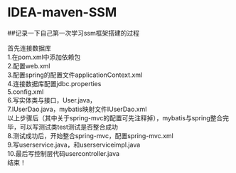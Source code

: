 # IDEA-maven-SSM
##记录一下自己第一次学习ssm框架搭建的过程

首先连接数据库<br>
1.在pom.xml中添加依赖包<br>
2.配置web.xml<br>
3.配置spring的配置文件applicationContext.xml<br>
4.连接数据库配置jdbc.properties<br>
5.config.xml<br>
6.写实体类与接口，User.java，<br>
7.IUserDao.java，mybatis映射文件IUserDao.xml<br>
以上步骤后（其中关于spring-mvc的配置可先注释掉），mybatis与spring整合完毕，可以写测试类test测试是否整合成功<br>
8.测试成功后，开始整合spring-mvc，配置spring-mvc.xml<br>
9.写userservice.java，和userserviceimpl.java<br>
10.最后写控制层代码usercontroller.java<br>
结束！<br>
